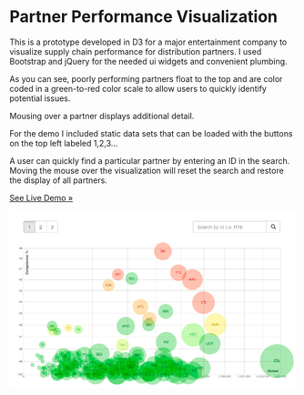 Partner Performance Visualization
===========

This is a prototype developed in D3 for a major entertainment company to visualize supply chain performance for distribution partners. I used Bootstrap and jQuery for the needed ui widgets and convenient plumbing.

As you can see, poorly performing partners float to the top and are color coded in a green-to-red color scale to allow users to quickly identify potential issues. 

Mousing over a partner displays additional detail.

For the demo I included static data sets that can be loaded with the buttons on the top left labeled 1,2,3...

A user can quickly find a particular partner by entering an ID in the search. Moving the mouse over the visualization will reset the search and restore the display of all partners.

[See Live Demo &#187;](http://ernst96.github.io/demo/partnerviz/)


![Visualization](/partnerviz/partnerviz.png)
